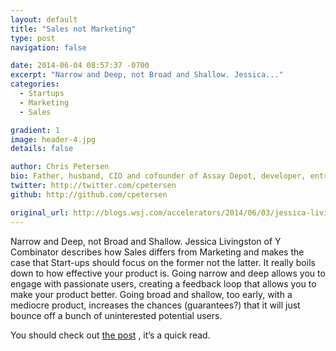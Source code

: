 ```yaml
---
layout: default
title: "Sales not Marketing"
type: post
navigation: false

date: 2014-06-04 08:57:37 -0700
excerpt: "Narrow and Deep, not Broad and Shallow. Jessica..."
categories:
  - Startups
  - Marketing
  - Sales

gradient: 1
image: header-4.jpg
details: false

author: Chris Petersen
bio: Father, husband, CIO and cofounder of Assay Depot, developer, entrepreneur and technologist.
twitter: http://twitter.com/cpetersen
github: http://github.com/cpetersen

original_url: http://blogs.wsj.com/accelerators/2014/06/03/jessica-livingston-why-startups-need-to-focus-on-sales-not-marketing/
---
```



Narrow and Deep, not Broad and Shallow. Jessica Livingston of Y Combinator describes how Sales differs from Marketing and makes the case that Start-ups should focus on the former not the latter. It really boils down to how effective your product is. Going narrow and deep allows you to engage with passionate users, creating a feedback loop that allows you to make your product better. Going broad and shallow, too early, with a mediocre product, increases the chances (guarantees?) that it will just bounce off a bunch of uninterested potential users.

 You should check out  [the post](http://blogs.wsj.com/accelerators/2014/06/03/jessica-livingston-why-startups-need-to-focus-on-sales-not-marketing/) , it’s a quick read. 

 

